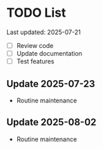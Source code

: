# TODO List

Last updated: 2025-07-21

- [ ] Review code
- [ ] Update documentation
- [ ] Test features

<!-- Last updated: 2025-08-04 -->

## Update 2025-07-23
- Routine maintenance


## Update 2025-08-02
- Routine maintenance
